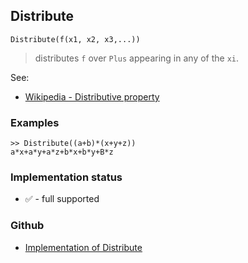## Distribute  

```
Distribute(f(x1, x2, x3,...))
```

> distributes `f` over `Plus` appearing in any of the `xi`.
 
See:  
* [Wikipedia - Distributive property](http://en.wikipedia.org/wiki/Distributive_property)
 
### Examples

```
>> Distribute((a+b)*(x+y+z))
a*x+a*y+a*z+b*x+b*y+B*z
```






### Implementation status

* &#x2705; - full supported

### Github

* [Implementation of Distribute](https://github.com/axkr/symja_android_library/blob/master/symja_android_library/matheclipse-core/src/main/java/org/matheclipse/core/builtin/Algebra.java#L1211) 

